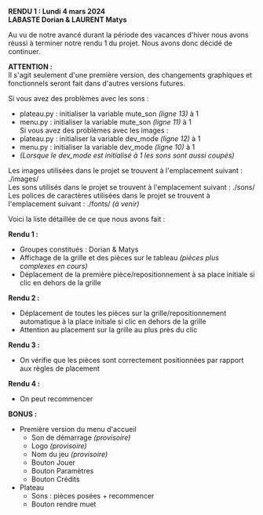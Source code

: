 **RENDU 1 : Lundi 4 mars 2024**  
**LABASTE Dorian & LAURENT Matys**    

Au vu de notre avancé durant la période des vacances d'hiver nous avons réussi à terminer notre rendu 1 du projet. Nous avons donc décidé de continuer.     

**ATTENTION :**  
Il s'agit seulement d'une première version, des changements graphiques et fonctionnels seront fait dans d'autres versions futures.    

Si vous avez des problèmes avec les sons :  
- plateau.py : initialiser la variable mute_son *(ligne 13)* à 1  
- menu.py : initialiser la variable mute_son *(ligne 11)* à 1  
Si vous avez des problèmes avec les images :   
- plateau.py : initialiser la variable dev_mode *(ligne 12)* à 1   
- menu.py : initialiser la variable dev_mode *(ligne 10)* à 1  
- *(Lorsque le dev_mode est initialisé à 1 les sons sont aussi coupés)*  


Les images utilisées dans le projet se trouvent à l'emplacement suivant : ./images/  
Les sons utilisés dans le projet se trouvent à l'emplacement suivant : ./sons/  
Les polices de caractères utilisées dans le projet se trouvent à l'emplacement suivant : ./fonts/ *(à venir)*    


Voici la liste détaillée de ce que nous avons fait :  

**Rendu 1 :**  
- Groupes constitués : Dorian & Matys  
- Affichage de la grille et des pièces sur le tableau *(pièces plus complexes en cours)*  
- Déplacement de la première pièce/repositionnement à sa place initiale si clic en dehors de la grille    

**Rendu 2 :**  
- Déplacement de toutes les pièces sur la grille/repositionnement automatique à la place initiale si clic en dehors de la grille  
- Attention au placement sur la grille au plus près du clic    

**Rendu 3 :**  
- On vérifie que les pièces sont correctement positionnées par rapport aux règles de placement    

**Rendu 4 :**  
- On peut recommencer    

**BONUS :**  
- Première version du menu d'accueil  
    - Son de démarrage *(provisoire)*  
    - Logo *(provisoire)*  
    - Nom du jeu *(provisoire)*  
    - Bouton Jouer  
    - Bouton Paramètres  
    - Bouton Crédits  
- Plateau  
    - Sons : pièces posées + recommencer  
    - Bouton rendre muet  
